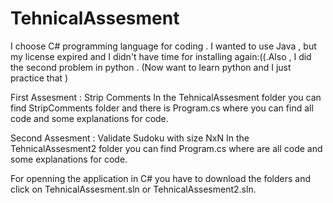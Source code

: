 # TehnicalAssesment

I choose C# programming language for coding . I wanted to use Java , but my license expired and I didn't have time for installing again:((.Also , I did the second problem in python . (Now want to learn python and I just practice that ) 

First Assesment : Strip Comments 
In the TehnicalAssesment folder you can find StripComments folder and there is Program.cs where you can find all code and some explanations for code.

Second Assesment : Validate Sudoku with size NxN
In the TehnicalAssesment2 folder you can find Program.cs where are all code and some explanations for code.

For openning the application in C# you have to download the folders and click on TehnicalAssesment.sln or TehnicalAssesment2.sln.

